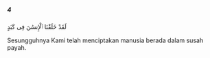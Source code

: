 ##### 4

<span class="ayah">لَقَدْ خَلَقْنَا ٱلْإِنسَٰنَ فِى كَبَدٍ</span>

<span class="ayah_translation">Sesungguhnya Kami telah menciptakan manusia berada dalam susah payah.</span>
